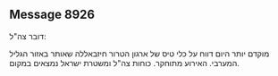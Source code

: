 ## Message 8926

דובר צה"ל:

מוקדם יותר היום דווח על כלי טיס של ארגון הטרור חיזבאללה שאותר באזור הגליל המערבי. 
האירוע מתוחקר. 
כוחות צה"ל ומשטרת ישראל נמצאים במקום.

